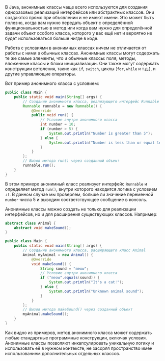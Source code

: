 В Java, анонимные классы чаще всего используются для создания одноразовых реализаций интерфейсов или абстрактных классов. Они создаются прямо при объявлении и не имеют имени. Это может быть полезно, когда вам нужно передать объект с определённой функциональностью в метод или когда вам нужно для определённой задачи объект особого класса, которого у вас ещё нет и вероятно не будет использоваться больше нигде в коде.

Работа с условиями в анонимных классах ничем не отличается от работы с ними в обычных классах. Анонимные классы могут содержать те же самые элементы, что и обычные классы: поля, методы, вложенные классы и блоки инициализации. Они также могут содержать конструкции ветвления, такие как `if`, `switch`, циклы (`for`, `while` и т.д.), и другие управляющие операторы.

Вот пример анонимного класса с условием:

```java
public class Main {
    public static void main(String[] args) {
        // Создание анонимного класса, реализующего интерфейс Runnable
        Runnable runnable = new Runnable() {
            @Override
            public void run() {
                // Условие внутри анонимного класса
                int number = 10;
                if (number > 5) {
                    System.out.println("Number is greater than 5");
                } else {
                    System.out.println("Number is less than or equal to 5");
                }
            }
        };
        // Вызов метода run() через созданный объект
        runnable.run();
    }
}
```

В этом примере анонимный класс реализует интерфейс `Runnable` и определяет метод `run()`, внутри которого находится логика с условием `if`. В данном случае мы проверяем, больше ли значение переменной `number` числа 5 и выводим соответствующее сообщение в консоль.

Анонимные классы можно создать не только для реализации интерфейсов, но и для расширения существующих классов. Например:

```java
abstract class Animal {
    abstract void makeSound();
}

public class Main {
    public static void main(String[] args) {
        // Создание анонимного класса, расширяющего класс Animal
        Animal myAnimal = new Animal() {
            @Override
            void makeSound() {
                String sound = "meow";
                // Условие внутри анонимного класса
                if ("meow".equals(sound)) {
                    System.out.println("It's a cat!");
                } else {
                    System.out.println("Unknown animal sound");
                }
            }
        };
        // Вызов метода makeSound() через созданный объект
        myAnimal.makeSound();
    }
}
```

Как видно из примеров, метод анонимного класса может содержать любые стандартные программные конструкции, включая условия. Анонимные классы позволяют инкапсулировать уникальную логику и использовать её в нужном контексте, не засоряя пространство имен использованием дополнительных отдельных классов.